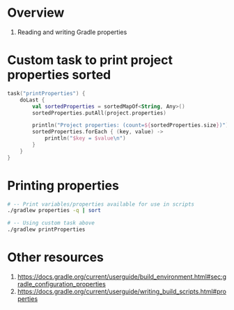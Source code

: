 # Overview
1. Reading and writing Gradle properties


# Custom task to print project properties sorted
```kts
task("printProperties") {
    doLast {
        val sortedProperties = sortedMapOf<String, Any>()
        sortedProperties.putAll(project.properties)

        println("Project properties: (count=${sortedProperties.size})")
        sortedProperties.forEach { (key, value) ->
            println("$key = $value\n")
        }
    }
}
```


# Printing properties
```bash
# -- Print variables/properties available for use in scripts
./gradlew properties -q | sort

# -- Using custom task above
./gradlew printProperties
```


# Other resources
1. https://docs.gradle.org/current/userguide/build_environment.html#sec:gradle_configuration_properties
1. https://docs.gradle.org/current/userguide/writing_build_scripts.html#properties